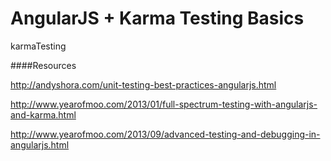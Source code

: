 AngularJS + Karma Testing Basics
============

karmaTesting

####Resources

http://andyshora.com/unit-testing-best-practices-angularjs.html

http://www.yearofmoo.com/2013/01/full-spectrum-testing-with-angularjs-and-karma.html

http://www.yearofmoo.com/2013/09/advanced-testing-and-debugging-in-angularjs.html
